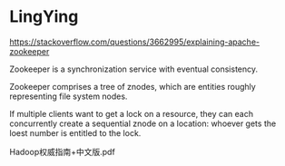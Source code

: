 # LingYing

https://stackoverflow.com/questions/3662995/explaining-apache-zookeeper

Zookeeper is a synchronization service with eventual consistency.

Zookeeper comprises a tree of znodes, which are entities roughly representing file system nodes.

If multiple clients want to get a lock on a resource, they can each concurrently create a sequential znode on a location: whoever gets the loest number is entitled to the lock.

Hadoop权威指南+中文版.pdf

